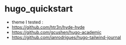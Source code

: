 # hugo_quickstart

- theme I tested :
- https://github.com/htr3n/hyde-hyde
- https://github.com/gcushen/hugo-academic
- https://github.com/ianrodrigues/hugo-tailwind-journal
